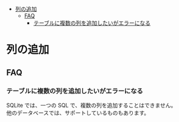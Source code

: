 <!-- TOC START min:1 max:3 link:true asterisk:false update:true -->
- [列の追加](#列の追加)
  - [FAQ](#faq)
    - [テーブルに複数の列を追加したいがエラーになる](#テーブルに複数の列を追加したいがエラーになる)
<!-- TOC END -->


# 列の追加

## FAQ

### テーブルに複数の列を追加したいがエラーになる

SQLite では、一つの SQL で、複数の列を追加することはできません。  
他のデータベースでは、サポートしているものもあります。
